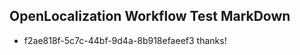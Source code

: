 ## OpenLocalization Workflow Test MarkDown
* f2ae818f-5c7c-44bf-9d4a-8b918efaeef3 thanks!

<!--HONumber=Aug16_HO1-->


